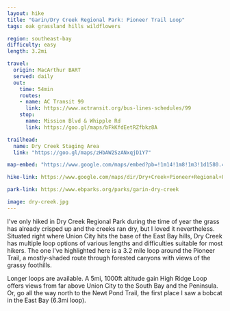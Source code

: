 ```yaml
---
layout: hike
title: "Garin/Dry Creek Regional Park: Pioneer Trail Loop"
tags: oak grassland hills wildflowers

region: southeast-bay
difficulty: easy
length: 3.2mi

travel:
  origin: MacArthur BART
  served: daily
  out:
    time: 54min
    routes:
    - name: AC Transit 99
      link: https://www.actransit.org/bus-lines-schedules/99
    stop:
      name: Mission Blvd & Whipple Rd
      link: https://goo.gl/maps/bFkKfdEetRZfbkz8A

trailhead:
  name: Dry Creek Staging Area
  link: "https://goo.gl/maps/zHbAW2SzANxqjD1Y7"

map-embed: "https://www.google.com/maps/embed?pb=!1m14!1m8!1m3!1d1580.4127328646891!2d-122.0206486!3d37.6062665!3m2!1i1024!2i768!4f13.1!3m3!1m2!1s0x808f956b24dcd4a5%3A0x12bee43743399afc!2sDry%20Creek%20Staging%20Area!5e0!3m2!1sen!2sus!4v1687410341052!5m2!1sen!2sus"

hike-link: https://www.google.com/maps/dir/Dry+Creek+Pioneer+Regional+Park:+Dry+Creek+Staging+Area/37.6191349,-122.0093216/37.6171913,-122.019004/Dry+Creek+Staging+Area,+May+Road,+Union+City,+CA/@37.615459,-122.0178321,1820m/data=!3m1!1e3!4m16!4m15!1m5!1m1!1s0x808f956b24dcd4a5:0x12bee43743399afc!2m2!1d-122.0178945!2d37.6074311!1m0!1m0!1m5!1m1!1s0x808f956b24dcd4a5:0x12bee43743399afc!2m2!1d-122.0178945!2d37.6074311!3e2

park-link: https://www.ebparks.org/parks/garin-dry-creek

image: dry-creek.jpg
---
```


I've only hiked in Dry Creek Regional Park during the time of year the grass has already crisped up and the creeks ran dry, but I loved it nevertheless. Situated right where Union City hits the base of the East Bay hills, Dry Creek has multiple loop options of various lengths and difficulties suitable for most hikers. The one I've highlighted here is a 3.2 mile loop around the Pioneer Trail, a mostly-shaded route through forested canyons with views of the grassy foothills.

Longer loops are available. A 5mi, 1000ft altitude gain High Ridge Loop offers views from far above Union City to the South Bay and the Peninsula. Or, go all the way north to the Newt Pond Trail, the first place I saw a bobcat in the East Bay (6.3mi loop). 